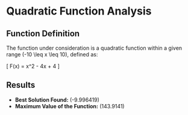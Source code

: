 # Quadratic Function Analysis

## Function Definition
The function under consideration is a quadratic function within a given range \(-10 \leq x \leq 10\), defined as:

\[ F(x) = x^2 - 4x + 4 \]

## Results
- **Best Solution Found:** \(-9.996419\)
- **Maximum Value of the Function:** \(143.9141\)